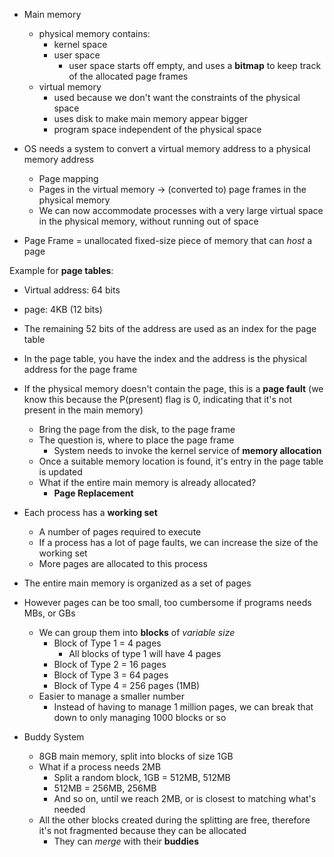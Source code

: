 - Main memory
	- physical memory contains:
		- kernel space
		- user space
			- user space starts off empty, and uses a **bitmap** to keep track of the allocated page frames
	- virtual memory 
		- used because we don't want the constraints of the physical space
		- uses disk to make main memory appear bigger
		- program space independent of the physical space
- OS needs a system to convert a virtual memory address to a physical memory address
	- Page mapping
	- Pages in the virtual memory -> (converted to) page frames in the physical memory
	- We can now accommodate processes with a very large virtual space in the physical memory, without running out of space

- Page Frame = unallocated fixed-size piece of memory that can *host* a page

Example for **page tables**:
- Virtual address: 64 bits
- page: 4KB (12 bits)
- The remaining 52 bits of the address are used as an index for the page table
- In the page table, you have the index and the address is the physical address for the page frame
- If the physical memory doesn't contain the page, this is a **page fault** (we know this because the P(present) flag is 0, indicating that it's not present in the main memory)
	- Bring the page from the disk, to the page frame
	- The question is, where to place the page frame
		- System needs to invoke the kernel service of **memory allocation**
	- Once a suitable memory location is found, it's entry in the page table is updated
	- What if the entire main memory is already allocated?
		- **Page Replacement**

- Each process has a **working set**
	- A number of pages required to execute
	- If a process has a lot of page faults, we can increase the size of the working set
	- More pages are allocated to this process

- The entire main memory is organized as a set of pages
- However pages can be too small, too cumbersome if programs needs MBs, or GBs
	- We can group them into **blocks** of *variable size*
		- Block of Type 1 = 4 pages 
			- All blocks of type 1 will have 4 pages
		- Block of Type 2 = 16 pages
		- Block of Type 3 = 64 pages
		- Block of Type 4 = 256 pages (1MB)
	- Easier to manage a smaller number 
		- Instead of having to manage 1 million pages, we can break that down to only managing 1000 blocks or so

- Buddy System
	- 8GB main memory, split into blocks of size 1GB
	- What if a process needs 2MB
		- Split a random block, 1GB = 512MB, 512MB
		- 512MB = 256MB, 256MB
		- And so on, until we reach 2MB, or is closest to matching what's needed
	- All the other blocks created during the splitting are free, therefore it's not fragmented because they can be allocated
		- They can *merge* with their **buddies**